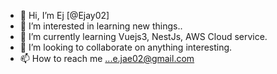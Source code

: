 - 👋 Hi, I’m  Ej [@Ejay02]
- 👀 I’m interested in learning new things..
- 🌱 I’m currently learning Vuejs3, NestJs, AWS Cloud service.
- 💞️ I’m looking to collaborate on anything interesting.
- 📫 How to reach me ...e.jae02@gmail.com

<!---
Ejay02 is a ✨ special ✨ repository because its `README.md` (this file) appears on your GitHub profile.
You can click the Preview link to take a look at your changes.
--->
